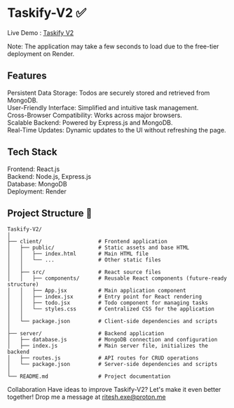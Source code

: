 # Taskify-V2 ✅

Live Demo : [Taskify V2](https://taskifyv2-final.onrender.com/)    

Note: The application may take a few seconds to load due to the free-tier deployment on Render.      

## Features
Persistent Data Storage: Todos are securely stored and retrieved from MongoDB.   
User-Friendly Interface: Simplified and intuitive task management.   
Cross-Browser Compatibility: Works across major browsers.   
Scalable Backend: Powered by Express.js and MongoDB.   
Real-Time Updates: Dynamic updates to the UI without refreshing the page.   

## Tech Stack   
Frontend: React.js   
Backend: Node.js, Express.js   
Database: MongoDB   
Deployment: Render  

## Project Structure 📁

```
Taskify-V2/
│
├── client/                  # Frontend application
│   ├── public/              # Static assets and base HTML
│   │   ├── index.html       # Main HTML file
│   │   └── ...              # Other static files
│   │
│   ├── src/                 # React source files
│   │   ├── components/      # Reusable React components (future-ready structure)
│   │   ├── App.jsx          # Main application component
│   │   ├── index.jsx        # Entry point for React rendering
│   │   ├── todo.jsx         # Todo component for managing tasks
│   │   └── styles.css       # Centralized CSS for the application
│   │
│   └── package.json         # Client-side dependencies and scripts
│
├── server/                  # Backend application
│   ├── database.js          # MongoDB connection and configuration
│   ├── index.js             # Main server file, initializes the backend
│   ├── routes.js            # API routes for CRUD operations
│   └── package.json         # Server-side dependencies and scripts
│
└── README.md                # Project documentation

```


Collaboration
Have ideas to improve Taskify-V2? Let's make it even better together!
Drop me a message at ritesh.exe@proton.me
